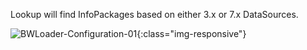 
Lookup will find InfoPackages based on either 3.x or 7.x DataSources.

![BWLoader-Configuration-01](/img/content/BWLoader-Configuration-01.png){:class="img-responsive"}